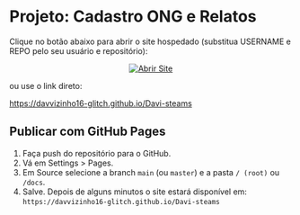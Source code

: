 # Projeto: Cadastro ONG e Relatos

Clique no botão abaixo para abrir o site hospedado (substitua USERNAME e REPO pelo seu usuário e repositório):

<!-- botão HTML clicável -->
<p align="center">
  <a href="https://davvizinho16-glitch.github.io/Davi-steams" target="_blank" rel="noopener">
    <img src="https://img.shields.io/badge/Abrir%20Site-Visitar-blue?style=for-the-badge" alt="Abrir Site">
  </a>
</p>

ou use o link direto:

https://davvizinho16-glitch.github.io/Davi-steams

## Publicar com GitHub Pages
1. Faça push do repositório para o GitHub.
2. Vá em Settings > Pages.
3. Em Source selecione a branch `main` (ou `master`) e a pasta `/ (root)` ou `/docs`.
4. Salve. Depois de alguns minutos o site estará disponível em:
   `https://davvizinho16-glitch.github.io/Davi-steams`
